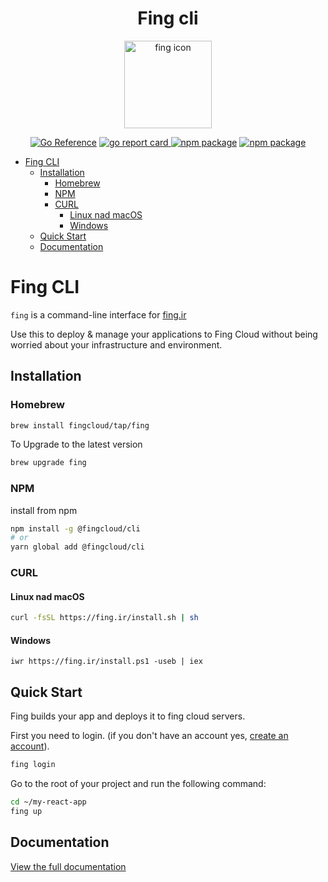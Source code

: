 <h1 align="center">Fing cli</h1>

<p align="center">
  <img width="140" height="140" src="https://fing.ir/images/icon.png" alt="fing icon" />
</p>

<p align="center">
  <a href="https://pkg.go.dev/github.com/fing-ir/cli"><img src="https://pkg.go.dev/badge/github.com/fing-ir/cli.svg" alt="Go Reference"></a>
  <a href="https://goreportcard.com/report/github.com/fingcloud/cli"><img src="https://goreportcard.com/badge/github.com/fingcloud/cli" alt="go report card" />
  <a href="https://golang.com"><img src="https://img.shields.io/github/go-mod/go-version/fingcloud/cli?label=version&logo=go" alt="npm package"></a>
  <a href="https://www.npmjs.com/package/@fingcloud/cli"><img src="https://img.shields.io/npm/v/@fingcloud/cli?label=npm&logo=npm" alt="npm package"></a>
  </a>
</p>


- [Fing CLI](#fing-cli)
  - [Installation](#installation)
    - [Homebrew](#homebrew)
    - [NPM](#npm)
    - [CURL](#curl)
      - [Linux nad macOS](#linux-nad-macos)
      - [Windows](#windows)
  - [Quick Start](#quick-start)
  - [Documentation](#documentation)


# Fing CLI
`fing` is a command-line interface for [fing.ir](https://fing.ir?utm_source=github&utm_medium=link&utm_campaign=github_cli&utm_id=ref&utm_content=header_link)

Use this to deploy & manage your applications to Fing Cloud without being worried about your infrastructure and environment.

## Installation

### Homebrew
```bash
brew install fingcloud/tap/fing
```
To Upgrade to the latest version
```bash
brew upgrade fing
```

### NPM
install from npm
```bash
npm install -g @fingcloud/cli
# or
yarn global add @fingcloud/cli
```

### CURL
#### Linux nad macOS
```bash
curl -fsSL https://fing.ir/install.sh | sh
```

#### Windows
```shell
iwr https://fing.ir/install.ps1 -useb | iex
```

## Quick Start
Fing builds your app and deploys it to fing cloud servers.

First you need to login. (if you don't have an account yes, [create an account](https://cloud.fing.ir/register?utm_source=github&utm_medium=link&utm_campaign=github_cli&utm_id=ref&utm_content=register_link)).
```bash
fing login
````

Go to the root of your project and run the following command:
```bash
cd ~/my-react-app
fing up
```

## Documentation
[View the full documentation](https://docs.fing.ir?utm_source=github&utm_medium=link&utm_campaign=github_cli&utm_id=ref&utm_content=docs_link)
